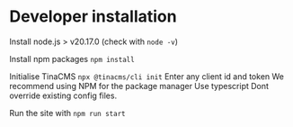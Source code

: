 # Developer installation

Install node.js > v20.17.0
(check with `node -v`)

Install npm packages
`npm install`

Initialise TinaCMS
`npx @tinacms/cli init`
Enter any client id and token
We recommend using NPM for the package manager
Use typescript
Dont override existing config files.

Run the site with
`npm run start`
